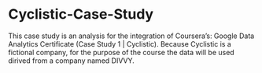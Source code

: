 # Cyclistic-Case-Study
This case study is an analysis for the integration of Coursera’s: Google Data Analytics Certificate (Case Study 1 | Cyclistic).
Because Cyclistic is a fictional company, for the purpose of the course the data will be used dirived from a company named DIVVY. 
